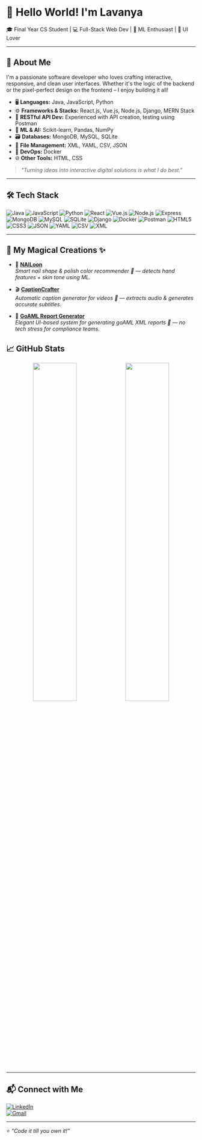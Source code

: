 # 👋 Hello World! I'm Lavanya

🎓 Final Year CS Student | 💻 Full-Stack Web Dev | 🧠 ML Enthusiast | 🎨 UI Lover

---

## 🚀 About Me

I'm a passionate software developer who loves crafting interactive, responsive, and clean user interfaces. Whether it's the logic of the backend or the pixel-perfect design on the frontend – I enjoy building it all!

- 🖥️ **Languages:** Java, JavaScript, Python  
- ⚙️ **Frameworks & Stacks:** React.js, Vue.js, Node.js, Django, MERN Stack  
- 🔗 **RESTful API Dev:** Experienced with API creation, testing using Postman  
- 🧠 **ML & AI:** Scikit-learn, Pandas, NumPy  
- 🗃️ **Databases:** MongoDB, MySQL, SQLite  
- 📂 **File Management:** XML, YAML, CSV, JSON  
- 🐳 **DevOps:** Docker  
- 🌐 **Other Tools:** HTML, CSS  

> *"Turning ideas into interactive digital solutions is what I do best."*

---

## 🛠️ Tech Stack

![Java](https://img.shields.io/badge/-Java-333?style=flat&logo=java)
![JavaScript](https://img.shields.io/badge/-JavaScript-333?style=flat&logo=javascript)
![Python](https://img.shields.io/badge/-Python-333?style=flat&logo=python)
![React](https://img.shields.io/badge/-React-333?style=flat&logo=react)
![Vue.js](https://img.shields.io/badge/-Vue.js-333?style=flat&logo=vue.js)
![Node.js](https://img.shields.io/badge/-Node.js-333?style=flat&logo=node.js)
![Express](https://img.shields.io/badge/-Express-333?style=flat&logo=express)
![MongoDB](https://img.shields.io/badge/-MongoDB-333?style=flat&logo=mongodb)
![MySQL](https://img.shields.io/badge/-MySQL-333?style=flat&logo=mysql)
![SQLite](https://img.shields.io/badge/-SQLite-333?style=flat&logo=sqlite)
![Django](https://img.shields.io/badge/-Django-333?style=flat&logo=django)
![Docker](https://img.shields.io/badge/-Docker-333?style=flat&logo=docker)
![Postman](https://img.shields.io/badge/-Postman-333?style=flat&logo=postman)
![HTML5](https://img.shields.io/badge/-HTML5-333?style=flat&logo=html5)
![CSS3](https://img.shields.io/badge/-CSS3-333?style=flat&logo=css3)
![JSON](https://img.shields.io/badge/-JSON-333?style=flat&logo=json)
![YAML](https://img.shields.io/badge/-YAML-333?style=flat)
![CSV](https://img.shields.io/badge/-CSV-333?style=flat)
![XML](https://img.shields.io/badge/-XML-333?style=flat)

---

## 🌟 My Magical Creations ✨

- 💅 **[NAILoon](https://github.com/HasandiLavanya/NAILoon)**  
  *Smart nail shape & polish color recommender 💖 — detects hand features + skin tone using ML.*

- 🎬 **[CaptionCrafter](https://github.com/HasandiLavanya/CaptionCrafter)**  
  *Automatic caption generator for videos 🎥 — extracts audio & generates accurate subtitles.*

- 📄 **[GoAML Report Generator](https://github.com/HasandiLavanya/GoAML-Report-Gen)**  
  *Elegant UI-based system for generating goAML XML reports 📝 — no tech stress for compliance teams.*



## 📈 GitHub Stats

<p align="center">
  <img width="48%" src="https://github-readme-stats.vercel.app/api?username=HasandiLavanya&show_icons=true&theme=radical" />
  <img width="48%" src="https://github-readme-streak-stats.herokuapp.com/?user=HasandiLavanya&theme=radical" />
</p>

---

## 📬 Connect with Me

[![LinkedIn](https://img.shields.io/badge/LinkedIn-blue?style=flat&logo=linkedin)](https://www.linkedin.com/in/hasandi-lavanya-gunasekera-05bba0236/)  
[![Gmail](https://img.shields.io/badge/Gmail-red?style=flat&logo=gmail)](mailto:hl.gunasekera2001@gmail.com)

---

⭐ _"Code it till you own it!"_
